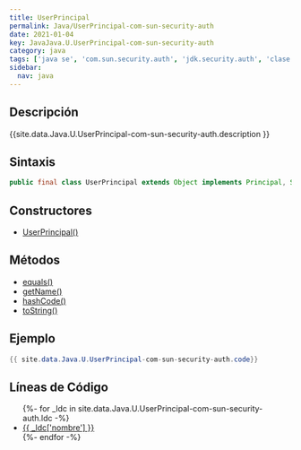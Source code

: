 ```yaml
---
title: UserPrincipal
permalink: Java/UserPrincipal-com-sun-security-auth
date: 2021-01-04
key: JavaJava.U.UserPrincipal-com-sun-security-auth
category: java
tags: ['java se', 'com.sun.security.auth', 'jdk.security.auth', 'clase java', 'Java 1.6']
sidebar: 
  nav: java
---
```


## Descripción
{{site.data.Java.U.UserPrincipal-com-sun-security-auth.description }}

## Sintaxis
~~~java
public final class UserPrincipal extends Object implements Principal, Serializable
~~~

## Constructores
* [UserPrincipal()](/Java/UserPrincipal-com-sun-security-auth/UserPrincipal/)

## Métodos
* [equals()](/Java/UserPrincipal-com-sun-security-auth/equals)
* [getName()](/Java/UserPrincipal-com-sun-security-auth/getName)
* [hashCode()](/Java/UserPrincipal-com-sun-security-auth/hashCode)
* [toString()](/Java/UserPrincipal-com-sun-security-auth/toString)

## Ejemplo
~~~java
{{ site.data.Java.U.UserPrincipal-com-sun-security-auth.code}}
~~~

## Líneas de Código
<ul>
{%- for _ldc in site.data.Java.U.UserPrincipal-com-sun-security-auth.ldc -%}
   <li>
       <a href="{{_ldc['url'] }}">{{ _ldc['nombre'] }}</a>
   </li>
{%- endfor -%}
</ul>
